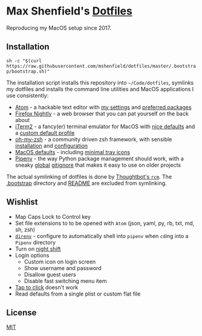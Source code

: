 # Max Shenfield's [Dotfiles](https://dotfiles.github.io/)
Reproducing my MacOS setup since 2017.

## Installation
`sh -c "$(curl https://raw.githubusercontent.com/mshenfield/dotfiles/master/.bootstrap/bootstrap.sh)"`

The installation script installs this repository into `~/Code/dotfiles`, symlinks my dotfiles and installs the command line utilities and MacOS applications I use consistently:

* [Atom](https://atom.io) - a hackable text editor with [my settings](atom) and [preferred packages](.bootstrap/bootstrap.sh#L72)
* [Firefox Nightly](https://www.mozilla.org/en-US/firefox/channel/desktop/#nightly) - a web browser that you can pat yourself on the back about
* [iTerm2](https://iterm2.com/) - a fancy(er) terminal emulator for MacOS with [nice defaults](.bootstrap/macos-defaults.sh#L288) and a [custom default profile](.bootstrap/iterm2/dynamic-profiles.json)
* [oh-my-zsh](http://ohmyz.sh/) - a community driven zsh framework, with sensible [installation](.bootstrap/bootstrap.sh#L23) and [config](zshrc)[uration](oh-my-zsh/custom)
* [MacOS defaults](.bootstrap/defaults.sh) - including [minimal tray icons](.bootstrap/macos-defaults.sh#L48-L64)
* [Pipenv](https://docs.pipenv.org/) - the way Python package management should work, with a sneaky [global](gitconfig#L3) [gitignore](gitignore) that makes it easy to use on older projects

The actual symlinking of dotfiles is done by [Thoughtbot's `rcm`](http://thoughtbot.github.io/rcm/rcm.7.html). The [.bootstrap](.bootstrap) directory and [README](README.md) are excluded from symlinking.

## Wishlist
* Map Caps Lock to Control key
* Set file extensions to to be opened with `Atom` (json, yaml, py, rb, txt, md, sh, zsh)
* [`direnv`](https://direnv.net/) - configure to automatically shell into `pipenv` when `cd`ing into a `Pipenv` directory
* Turn on [night shift](https://support.apple.com/en-us/HT207513)
* Login options
  * Custom icon on login screen
  * Show username and password
  * Disallow guest users
  * Disable fast switching menu item
* [Tap to click](.bootstrap/macos-defaults.sh#L78) doesn't work
* Read defaults from a single plist or custom flat file

## License
[MIT](https://opensource.org/licenses/MIT)
